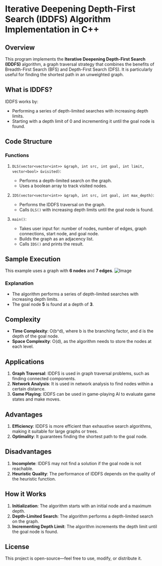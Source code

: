 # Iterative Deepening Depth-First Search (IDDFS) Algorithm Implementation in C++

## Overview

This program implements the **Iterative Deepening Depth-First Search (IDDFS)** algorithm, a graph traversal strategy that combines the benefits of Breadth-First Search (BFS) and Depth-First Search (DFS). It is particularly useful for finding the shortest path in an unweighted graph.

## What is IDDFS?

IDDFS works by:

*   Performing a series of depth-limited searches with increasing depth limits.
*   Starting with a depth limit of 0 and incrementing it until the goal node is found.

## Code Structure

### Functions

1.  `DLS(vector<vector<int>> &graph, int src, int goal, int limit, vector<bool> &visited)`:
    *   Performs a depth-limited search on the graph.
    *   Uses a boolean array to track visited nodes.

2.  `IDS(vector<vector<int>> &graph, int src, int goal, int max_depth)`:
    *   Performs the IDDFS traversal on the graph.
    *   Calls `DLS()` with increasing depth limits until the goal node is found.

3.  `main()`:
    *   Takes user input for: number of nodes, number of edges, graph connections, start node, and goal node.
    *   Builds the graph as an adjacency list.
    *   Calls `IDS()` and prints the result.



## Sample Execution

This example uses a graph with **6 nodes** and **7 edges**.
![Image](https://github.com/user-attachments/assets/052194af-580a-49f6-b004-ee8bb1481fb9)
### Explanation

*   The algorithm performs a series of depth-limited searches with increasing depth limits.
*   The goal node **5** is found at a depth of **3**.

## Complexity

*   **Time Complexity**: O(b^d), where b is the branching factor, and d is the depth of the goal node.
*   **Space Complexity**: O(d), as the algorithm needs to store the nodes at each level.

## Applications

1.  **Graph Traversal**: IDDFS is used in graph traversal problems, such as finding connected components.
2.  **Network Analysis**: It is used in network analysis to find nodes within a certain distance.
3.  **Game Playing**: IDDFS can be used in game-playing AI to evaluate game states and make moves.

## Advantages

1.  **Efficiency**: IDDFS is more efficient than exhaustive search algorithms, making it suitable for large graphs or trees.
2.  **Optimality**: It guarantees finding the shortest path to the goal node.

## Disadvantages

1.  **Incomplete**: IDDFS may not find a solution if the goal node is not reachable.
2.  **Heuristic Quality**: The performance of IDDFS depends on the quality of the heuristic function.

## How it Works

1.  **Initialization**: The algorithm starts with an initial node and a maximum depth.
2.  **Depth-Limited Search**: The algorithm performs a depth-limited search on the graph.
3.  **Incrementing Depth Limit**: The algorithm increments the depth limit until the goal node is found.

## License

This project is open-source—feel free to use, modify, or distribute it.
